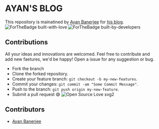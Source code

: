 # AYAN'S BLOG
This repository is mainatined by [Ayan Banerjee](https://github.com/ayan-b) for [his blog](https://ayan-b.github.io/blog/).
![ForTheBadge built-with-love](http://ForTheBadge.com/images/badges/built-with-love.svg)
![ForTheBadge built-by-developers](http://ForTheBadge.com/images/badges/built-by-developers.svg)

## Contributions
All your ideas and innovations are welcomed. Feel free to contribute and add new faetures, we'd be happy!
Open a issue for any suggestion or bug.
* Fork the branch
* Clone the forked repository.
* Create your feature branch: `git checkout -b my-new-features`.
* Commit your changes: `git commit -am "Some Commit Message"`.
* Push to the branch: `git push origin my-new-feature`.
* Submit a pull request :smile:
![Open Source Love svg2](https://badges.frapsoft.com/os/v2/open-source.svg?v=103)

## Contributors
* [Ayan Banerjee](https://github.com/ayan-b)